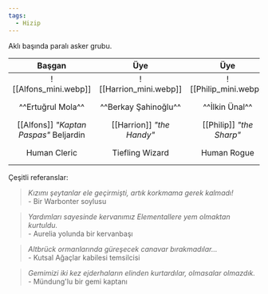 ```yaml
---
tags:
  - Hizip
---  
```

  
Aklı başında paralı asker grubu.  
  
|                Başgan                |           Üye           |          Üye           |Üye|  
|:------------------------------------:|:-----------------------:|:----------------------:|:---:|  
| ![[Alfons_mini.webp]]| ![[Harrion_mini.webp]]| ![[Philip_mini.webp]]|![[Muzog_mini.webp]]  
| ^^Ertuğrul Mola^^ | ^^Berkay Şahinoğlu^^ | ^^İlkin Ünal^^ | ^^Fatih Hamit Pervanlar^^ |  
| [[Alfons]] *"Kaptan Paspas"* Beljardin | [[Harrion]] *"the Handy"* | [[Philip]] *"the Sharp"* | *"~~Oç~~"* [[Muzog]] Valgenoğlu  
| Human Cleric | Tiefling Wizard | Human Rogue | Dragonborn Barbarian |  
  
Çeşitli referanslar:  
  
>*Kızımı şeytanlar ele geçirmişti, artık korkmama gerek kalmadı!*  
>\- Bir Warbonter soylusu  
  
>*Yardımları sayesinde kervanımız Elementallere yem olmaktan kurtuldu.*  
>\- Aurelia yolunda bir kervanbaşı  
  
>*Altbrück ormanlarında güreşecek canavar bırakmadılar...*  
>\- Kutsal Ağaçlar kabilesi temsilcisi  
  
>*Gemimizi iki kez ejderhaların elinden kurtardılar, olmasalar olmazdık.*  
>\- Mündung'lu bir gemi kaptanı
